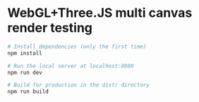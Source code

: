 # WebGL+Three.JS multi canvas render testing


``` bash
# Install dependencies (only the first time)
npm install

# Run the local server at localhost:8080
npm run dev

# Build for production in the dist/ directory
npm run build
```
